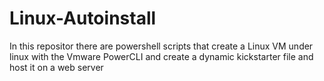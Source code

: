 # Linux-Autoinstall
In this repositor there are powershell scripts that create a Linux VM under linux with the Vmware PowerCLI and create a dynamic kickstarter file and host it on a web server
